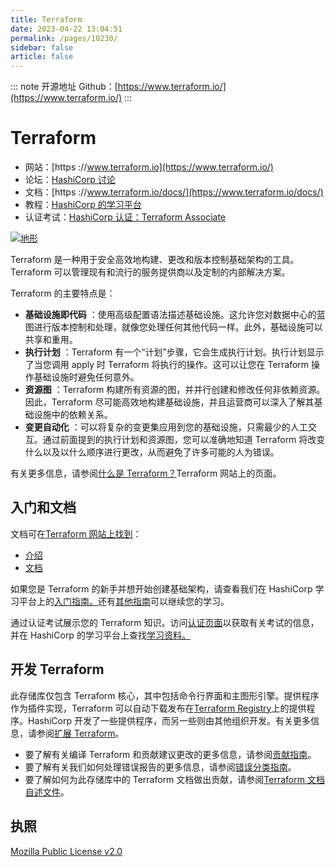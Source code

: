 ```yaml
---
title: Terraform
date: 2023-04-22 13:04:51
permalink: /pages/10230/
sidebar: false
article: false
---
```

::: note 开源地址
Github：[https://www.terraform.io/](https://www.terraform.io/)
::: 
# Terraform

- 网站：[https ://www.terraform.io](https://www.terraform.io/)
- 论坛：[HashiCorp 讨论](https://discuss.hashicorp.com/c/terraform-core)
- 文档：[https ://www.terraform.io/docs/](https://www.terraform.io/docs/)
- 教程：[HashiCorp 的学习平台](https://learn.hashicorp.com/terraform)
- 认证考试：[HashiCorp 认证：Terraform Associate](https://www.hashicorp.com/certification/#hashicorp-certified-terraform-associate)

[![地形](https://camo.githubusercontent.com/1a4ed08978379480a9b1ca95d7f4cc8eb80b45ad47c056a7cfb5c597e9315ae5/68747470733a2f2f7777772e6461746f636d732d6173736574732e636f6d2f323838352f313632393934313234322d6c6f676f2d7465727261666f726d2d6d61696e2e737667)](https://camo.githubusercontent.com/1a4ed08978379480a9b1ca95d7f4cc8eb80b45ad47c056a7cfb5c597e9315ae5/68747470733a2f2f7777772e6461746f636d732d6173736574732e636f6d2f323838352f313632393934313234322d6c6f676f2d7465727261666f726d2d6d61696e2e737667)

Terraform 是一种用于安全高效地构建、更改和版本控制基础架构的工具。Terraform 可以管理现有和流行的服务提供商以及定制的内部解决方案。

Terraform 的主要特点是：

- **基础设施即代码** ：使用高级配置语法描述基础设施。这允许您对数据中心的蓝图进行版本控制和处理，就像您处理任何其他代码一样。此外，基础设施可以共享和重用。
- **执行计划** ：Terraform 有一个“计划”步骤，它会生成执行计划。执行计划显示了当您调用 apply 时 Terraform 将执行的操作。这可以让您在 Terraform 操作基础设施时避免任何意外。
- **资源图** ：Terraform 构建所有资源的图，并并行创建和修改任何非依赖资源。因此，Terraform 尽可能高效地构建基础设施，并且运营商可以深入了解其基础设施中的依赖关系。
- **变更自动化** ：可以将复杂的变更集应用到您的基础设施，只需最少的人工交互。通过前面提到的执行计划和资源图，您可以准确地知道 Terraform 将改变什么以及以什么顺序进行更改，从而避免了许多可能的人为错误。

有关更多信息，请参阅[什么是 Terraform？](https://www.terraform.io/intro)Terraform 网站上的页面。

## 入门和文档

文档可在[Terraform 网站上找到](https://www.terraform.io/)：

- [介绍](https://www.terraform.io/intro)
- [文档](https://www.terraform.io/docs)

如果您是 Terraform 的新手并想开始创建基础架构，请查看我们在 HashiCorp 学习平台上的[入门指南。](https://learn.hashicorp.com/terraform#getting-started)还有[其他指南](https://learn.hashicorp.com/terraform#operations-and-development)可以继续您的学习。

通过认证考试展示您的 Terraform 知识。访问[认证页面](https://www.hashicorp.com/certification/)以获取有关考试的信息，并在 HashiCorp 的学习平台上查找[学习资料。](https://learn.hashicorp.com/terraform/certification/terraform-associate)

## 开发 Terraform

此存储库仅包含 Terraform 核心，其中包括命令行界面和主图形引擎。提供程序作为插件实现，Terraform 可以自动下载发布在[Terraform Registry](https://registry.terraform.io/)上的提供程序。HashiCorp 开发了一些提供程序，而另一些则由其他组织开发。有关更多信息，请参阅[扩展 Terraform](https://www.terraform.io/docs/extend/index.html)。

- 要了解有关编译 Terraform 和贡献建议更改的更多信息，请参阅[贡献指南](https://github.com/hashicorp/terraform/blob/main/.github/CONTRIBUTING.md)。
- 要了解有关我们如何处理错误报告的更多信息，请参阅[错误分类指南](https://github.com/hashicorp/terraform/blob/main/BUGPROCESS.md)。
- 要了解如何为此存储库中的 Terraform 文档做出贡献，请参阅[Terraform 文档自述文件](https://github.com/hashicorp/terraform/blob/main/website/README.md)。

## 执照

[Mozilla Public License v2.0](https://github.com/hashicorp/terraform/blob/main/LICENSE)